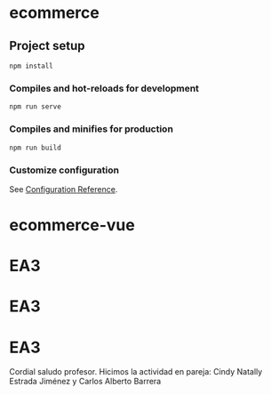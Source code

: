# ecommerce

## Project setup
```
npm install
```

### Compiles and hot-reloads for development
```
npm run serve
```

### Compiles and minifies for production
```
npm run build
```

### Customize configuration
See [Configuration Reference](https://cli.vuejs.org/config/).
# ecommerce-vue
# EA3
# EA3
# EA3

Cordial saludo profesor. Hicimos la actividad en pareja: Cindy Natally Estrada Jiménez y Carlos Alberto Barrera
